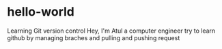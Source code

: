 # hello-world
Learning Git version control
Hey, I'm Atul
a computer engineer try to learn github by managing braches and pulling and pushing request
